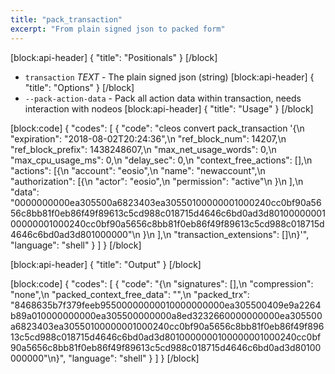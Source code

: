```yaml
---
title: "pack_transaction"
excerpt: "From plain signed json to packed form"
---
```

[block:api-header]
{
  "title": "Positionals"
}
[/block]
- `transaction` _TEXT_ - The plain signed json (string)
[block:api-header]
{
  "title": "Options"
}
[/block]
- `--pack-action-data` - Pack all action data within transaction, needs interaction with nodeos
[block:api-header]
{
  "title": "Usage"
}
[/block]

[block:code]
{
  "codes": [
    {
      "code": "cleos convert pack_transaction '{\n  \"expiration\": \"2018-08-02T20:24:36\",\n  \"ref_block_num\": 14207,\n  \"ref_block_prefix\": 1438248607,\n  \"max_net_usage_words\": 0,\n  \"max_cpu_usage_ms\": 0,\n  \"delay_sec\": 0,\n  \"context_free_actions\": [],\n  \"actions\": [{\n      \"account\": \"eosio\",\n      \"name\": \"newaccount\",\n      \"authorization\": [{\n          \"actor\": \"eosio\",\n          \"permission\": \"active\"\n        }\n      ],\n      \"data\": \"0000000000ea305500a6823403ea30550100000001000240cc0bf90a5656c8bb81f0eb86f49f89613c5cd988c018715d4646c6bd0ad3d8010000000100000001000240cc0bf90a5656c8bb81f0eb86f49f89613c5cd988c018715d4646c6bd0ad3d801000000\"\n    }\n  ],\n  \"transaction_extensions\": []\n}'",
      "language": "shell"
    }
  ]
}
[/block]

[block:api-header]
{
  "title": "Output"
}
[/block]

[block:code]
{
  "codes": [
    {
      "code": "{\n  \"signatures\": [],\n  \"compression\": \"none\",\n  \"packed_context_free_data\": \"\",\n  \"packed_trx\": \"8468635b7f379feeb95500000000010000000000ea305500409e9a2264b89a010000000000ea305500000000a8ed3232660000000000ea305500a6823403ea30550100000001000240cc0bf90a5656c8bb81f0eb86f49f89613c5cd988c018715d4646c6bd0ad3d8010000000100000001000240cc0bf90a5656c8bb81f0eb86f49f89613c5cd988c018715d4646c6bd0ad3d80100000000\"\n}",
      "language": "shell"
    }
  ]
}
[/block]